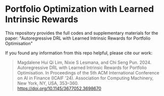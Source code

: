# Portfolio Optimization with Learned Intrinsic Rewards

This repository provides the full codes and supplementary materials for the paper: "Autoregressive DRL with Learned Intrinsic Rewards for Portfolio Optimisation"

If you found any information from this repo helpful, please cite our work:
> Magdalene Hui Qi Lim, Nixie S Lesmana, and Chi Seng Pun. 2024. Autoregressive DRL with Learned Intrinsic Rewards for Portfolio Optimisation. In Proceedings of the 5th ACM International Conference on AI in Finance (ICAIF '24). Association for Computing Machinery, New York, NY, USA, 353–360. https://doi.org/10.1145/3677052.3698670

